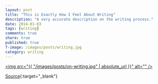 ```yaml
---
layout: post
title: "This is Exactly How I Feel About Writing"
description: "A very accurate description on the writing process."
date: 2014-01-03
tags: [writing]
comments: true
share: true
published: true
f-image: /images/posts/writing.jpg
category: writing
---
```


<a href="#" class="image main"><img src="{{ "/images/posts/on-writing.jpg" | absolute_url }}" alt="" /></a>

[Source](http://centerforfiction.org/forwriters/writers-on-writing/something-to-do-with-work-as-play-david-foster-wallace-and-the-nature-of-the-fun-by-kristopher-jansma/){:target="_blank"}